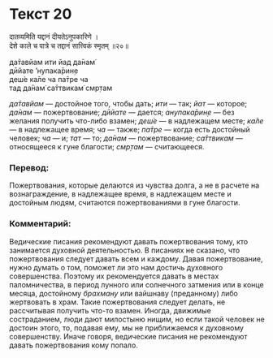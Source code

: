 # Текст 20

दातव्यमिति यद्दानं दीयतेऽनुपकारिणे ।  
देशे काले च पात्रे च तद्दानं सात्त्विकं स्मृतम् ॥२०॥

да̄тавйам ити йад да̄нам̇  
дӣйате ’нупака̄рин̣е  
деш́е ка̄ле ча па̄тре ча  
тад да̄нам̇ са̄ттвикам̇ смр̣там

_да̄тавйам_ — достойное того, чтобы дать; _ити_ — так; _йат_ — которое; _да̄нам_ — пожертвование; _дӣйате_ — дается; _анупака̄рин̣е_ — без желания получить что-либо взамен; _деш́е_ — в надлежащем месте; _ка̄ле_ — в надлежащее время; _ча_ — также; _па̄тре_ — когда есть достойный человек; _ча_ — и; _тат_ — то; _да̄нам_ — пожертвование; _са̄ттвикам_ — относящееся к гуне благости; _смр̣там_ — считающееся.

### Перевод:

Пожертвования, которые делаются из чувства долга, а не в расчете на вознаграждение, в надлежащее время, в надлежащем месте и достойным людям, считаются пожертвованиями в гуне благости.

### Комментарий:

Ведические писания рекомендуют давать пожертвования тому, кто занимается духовной деятельностью. В писаниях не сказано, что пожертвования следует давать всем и каждому. Давая пожертвование, нужно думать о том, поможет ли это нам достичь духовного совершенства. Поэтому их рекомендуется давать в местах паломничества, в период лунного или солнечного затмения или в конце месяца, достойному _брахману_ или вайшнаву (преданному) либо жертвовать в храм. Такие пожертвования следует делать, не рассчитывая получить что-то взамен. Иногда, движимые состраданием, люди дают милостыню нищим, но если такой человек не достоин этого, то, подавая ему, мы не приближаемся к духовному совершенству. Иначе говоря, ведические писания не рекомендуют давать пожертвования кому попало.